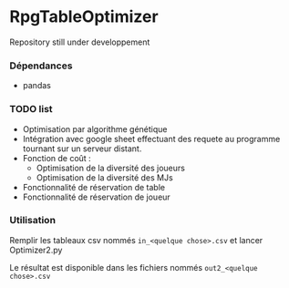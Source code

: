 # RpgTableOptimizer

Repository still under developpement

### Dépendances

- pandas

### TODO list

- Optimisation par algorithme génétique
- Intégration avec google sheet effectuant des requete au programme tournant sur un serveur distant.
- Fonction de coût : 
  - Optimisation de la diversité des joueurs
  - Optimisation de la diversité des MJs
- Fonctionnalité de réservation de table
- Fonctionnalité de réservation de joueur

### Utilisation

Remplir les tableaux csv nommés `in_<quelque chose>.csv` et lancer Optimizer2.py

Le résultat est disponible dans les fichiers nommés `out2_<quelque chose>.csv`